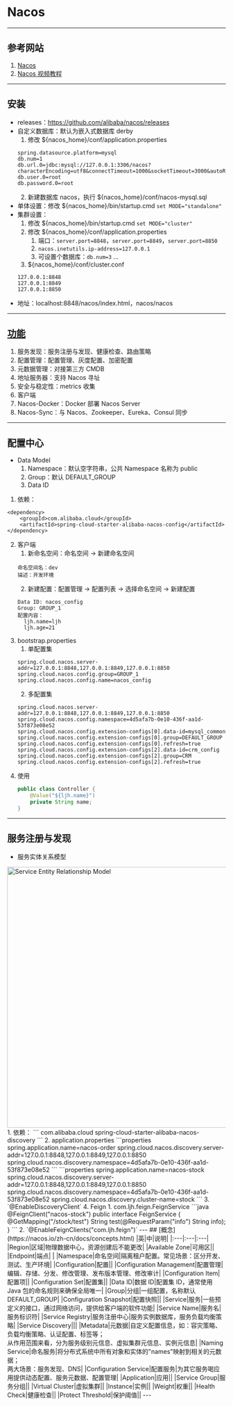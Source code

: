 # Nacos

---
## 参考网站
1. [Nacos](https://nacos.io/zh-cn/docs/quick-start.html)
2. [Nacos 视频教程](https://www.bilibili.com/video/BV1WZ4y1w7ww)
---
## 安装
- releases：https://github.com/alibaba/nacos/releases
- 自定义数据库：默认为嵌入式数据库 derby
    1. 修改 ${nacos_home}/conf/application.properties
    ```properties
    spring.datasource.platform=mysql
    db.num=1
    db.url.0=jdbc:mysql://127.0.0.1:3306/nacos?characterEncoding=utf8&connectTimeout=1000&socketTimeout=3000&autoReconnect=true&useUnicode=true&useSSL=false&serverTimezone=UTC
    db.user.0=root
    db.password.0=root
    ```
    2. 新建数据库 nacos，执行 ${nacos_home}/conf/nacos-mysql.sql
- 单体设置：修改 ${nacos_home}/bin/startup.cmd `set MODE="standalone"`
- 集群设置：
    1. 修改 ${nacos_home}/bin/startup.cmd `set MODE="cluster"`
    2. 修改 ${nacos_home}/conf/application.properties
        1. 端口：`server.port=8848`，`server.port=8849`，`server.port=8850`
        2. `nacos.inetutils.ip-address=127.0.0.1`
        3. 可设置个数据库：`db.num=3` ...
    3. ${nacos_home}/conf/cluster.conf
    ```
    127.0.0.1:8848
    127.0.0.1:8849
    127.0.0.1:8850
    ```
- 地址：localhost:8848/nacos/index.html，nacos/nacos
---
## [功能](https://nacos.io/zh-cn/docs/feature-list.html)
1. 服务发现：服务注册与发现、健康检查、路由策略
2. 配置管理：配置管理、灰度配置、加密配置
3. 元数据管理：对接第三方 CMDB
4. 地址服务器：支持 Nacos 寻址
5. 安全与稳定性：metrics 收集
6. 客户端
7. Nacos-Docker：Docker 部署 Nacos Server
8. Nacos-Sync：与 Nacos、Zookeeper、Eureka、Consul 同步
---
## 配置中心
- Data Model  
    1. Namespace：默认空字符串，公共 Namespace 名称为 public
    2. Group：默认 DEFAULT_GROUP
    3. Data ID
1. 依赖：
```
<dependency>
    <groupId>com.alibaba.cloud</groupId>
    <artifactId>spring-cloud-starter-alibaba-nacos-config</artifactId>
</dependency>
```
2. 客户端
    1. 新命名空间：命名空间 → 新建命名空间
    ```
    命名空间名：dev
    描述：开发环境
    ```
    2. 新建配置：配置管理 → 配置列表 → 选择命名空间 → 新建配置
    ```
    Data ID: nacos_config
    Group: GROUP_1
    配置内容：
      ljh.name=ljh
      ljh.age=21
    ```
3. bootstrap.properties
    1. 单配置集
    ```properties
    spring.cloud.nacos.server-addr=127.0.0.1:8848,127.0.0.1:8849,127.0.0.1:8850
    spring.cloud.nacos.config.group=GROUP_1
    spring.cloud.nacos.config.name=nacos_config
    ```
    2. 多配置集
    ```properties
    spring.cloud.nacos.server-addr=127.0.0.1:8848,127.0.0.1:8849,127.0.0.1:8850
    spring.cloud.nacos.config.namespace=4d5afa7b-0e10-436f-aa1d-53f873e08e52
    spring.cloud.nacos.config.extension-configs[0].data-id=mysql_common
    spring.cloud.nacos.config.extension-configs[0].group=DEFAULT_GROUP
    spring.cloud.nacos.config.extension-configs[0].refresh=true
    spring.cloud.nacos.config.extension-configs[2].data-id=crm_config
    spring.cloud.nacos.config.extension-configs[2].group=CRM
    spring.cloud.nacos.config.extension-configs[2].refresh=true
    ```
4. 使用
    ```java
    public class Controller {
        @Value("${ljh.name}")
        private String name;
    }
    ```
---
## 服务注册与发现
- 服务实体关系模型  
<img alt="Service Entity Relationship Model" src="https://cdn.nlark.com/yuque/0/2019/jpeg/338441/1561217924697-ba504a35-129f-4fc6-b0df-1130b995375a.jpeg" width="600">
1. 依赖：
```
<dependency>
    <groupId>com.alibaba.cloud</groupId>
    <artifactId>spring-cloud-starter-alibaba-nacos-discovery</artifactId>
</dependency>
```
2. application.properties
```properties
spring.application.name=nacos-order
spring.cloud.nacos.discovery.server-addr=127.0.0.1:8848,127.0.0.1:8849,127.0.0.1:8850
spring.cloud.nacos.discovery.namespace=4d5afa7b-0e10-436f-aa1d-53f873e08e52
```
```properties
spring.application.name=nacos-stock
spring.cloud.nacos.discovery.server-addr=127.0.0.1:8848,127.0.0.1:8849,127.0.0.1:8850
spring.cloud.nacos.discovery.namespace=4d5afa7b-0e10-436f-aa1d-53f873e08e52
spring.cloud.nacos.discovery.cluster-name=stock
```
3. `@EnableDiscoveryClient`
4. Feign
    1. com.ljh.feign.FeignService
    ```java
    @FeignClient("nacos-stock")
    public interface FeignService {
        @GetMapping("/stock/test")
        String test(@RequestParam("info") String info);
    }
    ```
    2. `@EnableFeignClients("com.ljh.feign")`
---
## [概念](https://nacos.io/zh-cn/docs/concepts.html)
|英|中|说明|
|:---|:---|:---|
|Region|区域|物理数据中心，资源创建后不能更改|
|Available Zone|可用区||
|Endpoint|端点| |
|Namespace|命名空间|隔离租户配置。常见场景：区分开发、测试、生产环境|
|Configuration|配置||
|Configuration Management|配置管理|编辑、存储、分发、修改管理、发布版本管理、修改审计|
|Configuration Item|配置项||
|Configuration Set|配置集||
|Data ID|数据 ID|配置集 ID，通常使用 Java 包的命名规则来确保全局唯一|
|Group|分组|一组配置，名称默认 DEFAULT_GROUP|
|Configuration Snapshot|配置快照||
|Service|服务|一些预定义的接口，通过网络访问，提供给客户端的软件功能|
|Service Name|服务名|服务标识符|
|Service Registry|服务注册中心|服务实例数据库，服务负载均衡策略|
|Service Discovery|||
|Metadata|元数据|自定义配置信息，如：容灾策略、负载均衡策略、认证配置、标签等；<br/>从作用范围来看，分为服务级别元信息、虚拟集群元信息、实例元信息|
|Naming Service|命名服务|将分布式系统中所有对象和实体的"names"映射到相关的元数据；<br/>两大场景：服务发现、DNS|
|Configuration Service|配置服务|为其它服务喝应用提供动态配置、服务元数据、配置管理|
|Application|应用||
|Service Group|服务分组||
|Virtual Cluster|虚拟集群||
|Instance|实例||
|Weight|权重||
|Health Check|健康检查||
|Protect Threshold|保护阈值||
---